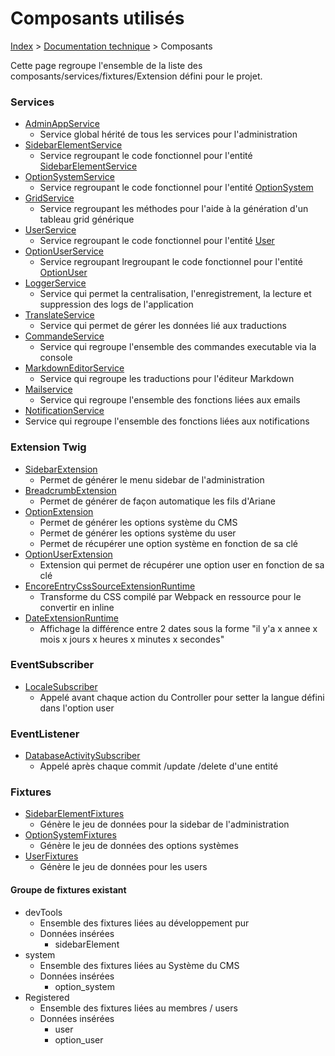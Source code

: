 # Composants utilisés

[Index](../../index.md) > [Documentation technique](index.md) > Composants

Cette page regroupe l'ensemble de la liste des composants/services/fixtures/Extension défini pour le projet.

### Services
- [AdminAppService](https://github.com/counteraccro/natheo/blob/master/src/Service/Admin/AppAdminService.php) 
  - Service global hérité de tous les services pour l'administration
- [SidebarElementService](https://github.com/counteraccro/natheo/blob/master/src/Service/Admin/SidebarElementService.php) 
  - Service regroupant le code fonctionnel pour l'entité [SidebarElementService](https://github.com/counteraccro/natheo/blob/master/src/Entity/Admin/SidebarElement.php)
- [OptionSystemService](https://github.com/counteraccro/natheo/blob/master/src/Service/Admin/OptionSystemService.php)
  - Service regroupant le code fonctionnel pour l'entité [OptionSystem](https://github.com/counteraccro/natheo/blob/master/src/Entity/Admin/OptionSystem.php)
- [GridService](https://github.com/counteraccro/natheo/blob/master/src/Service/Admin/GridService.php) 
  - Service regroupant les méthodes pour l'aide à la génération d'un tableau grid générique
- [UserService](https://github.com/counteraccro/natheo/blob/master/src/Service/Admin/UserService.php) 
  - Service regroupant le code fonctionnel pour l'entité [User](https://github.com/counteraccro/natheo/blob/master/src/Entity/Admin/User.php)
- [OptionUserService](https://github.com/counteraccro/natheo/blob/master/src/Service/Admin/OptionUserService.php) 
  - Service regroupant lregroupant le code fonctionnel pour l'entité [OptionUser](https://github.com/counteraccro/natheo/blob/master/src/Entity/Admin/OptionUser.php)
- [LoggerService](https://github.com/counteraccro/natheo/blob/master/src/Service/LoggerService.php) 
  - Service qui permet la centralisation, l'enregistrement, la lecture et suppression des logs de l'application
- [TranslateService](https://github.com/counteraccro/natheo/blob/master/src/Service/Admin/TranslateService.php)
  - Service qui permet de gérer les données lié aux traductions
- [CommandeService](https://github.com/counteraccro/natheo/blob/master/src/Service/Admin/CommandService.php)
  - Service qui regroupe l'ensemble des commandes executable via la console
- [MarkdownEditorService](https://github.com/counteraccro/natheo/blob/master/src/Service/Admin/MarkdownEditorService.php)
  - Service qui regroupe les traductions pour l'éditeur Markdown
- [Mailservice](https://github.com/counteraccro/natheo/blob/master/src/Service/Admin/MailService.php)
  - Service qui regroupe l'ensemble des fonctions liées aux emails
- [NotificationService](https://github.com/counteraccro/natheo/blob/master/src/Service/Admin/NotificationService.php)
- Service qui regroupe l'ensemble des fonctions liées aux notifications

### Extension Twig
- [SidebarExtension](https://github.com/counteraccro/natheo/blob/master/src/Twig/Runtime/Admin/SidebarExtensionRuntime.php) 
  - Permet de générer le menu sidebar de l'administration
- [BreadcrumbExtension](https://github.com/counteraccro/natheo/blob/master/src/Twig/Runtime/Admin/BreadcrumbExtensionRuntime.php) 
  - Permet de générer de façon automatique les fils d'Ariane
- [OptionExtension](https://github.com/counteraccro/natheo/blob/master/src/Twig/Runtime/Admin/OptionExtensionRuntime.php)
  - Permet de générer les options système du CMS 
  - Permet de générer les options système du user 
  - Permet de récupérer une option système en fonction de sa clé
- [OptionUserExtension](https://github.com/counteraccro/natheo/blob/master/src/Twig/Runtime/Admin/OptionUserExtensionRuntime.php)
  - Extension qui permet de récupérer une option user en fonction de sa clé
- [EncoreEntryCssSourceExtensionRuntime](https://github.com/counteraccro/natheo/blob/master/src/Twig/Runtime/EncoreEntryCssSourceExtensionRuntime.php)
  - Transforme du CSS compilé par Webpack en ressource pour le convertir en inline
- [DateExtensionRuntime](https://github.com/counteraccro/natheo/blob/master/src/Twig/Runtime/DateExtensionRuntime.php)
  - Affichage la différence entre 2 dates sous la forme "il y'a x annee x mois x jours x heures x minutes x secondes"


### EventSubscriber
- [LocaleSubscriber](https://github.com/counteraccro/natheo/blob/master/src/EventSubscriber/LocaleSubscriber.php) 
  - Appelé avant chaque action du Controller pour setter la langue défini dans l'option user

### EventListener
- [DatabaseActivitySubscriber](https://github.com/counteraccro/natheo/blob/master/src/EventListener/DatabaseActivitySubscriber.php)
  - Appelé après chaque commit /update /delete d'une entité

### Fixtures
- [SidebarElementFixtures](https://github.com/counteraccro/natheo/blob/master/src/DataFixtures/Admin/SidebarElementFixtures.php)
  - Génère le jeu de données pour la sidebar de l'administration
- [OptionSystemFixtures](https://github.com/counteraccro/natheo/blob/master/src/DataFixtures/Admin/OptionSystemFixtures.php)
  - Génère le jeu de données des options systèmes
- [UserFixtures](https://github.com/counteraccro/natheo/blob/master/src/DataFixtures/Admin/UserFixtures.php) 
  - Génère le jeu de données pour les users

#### Groupe de fixtures existant
- devTools 
  - Ensemble des fixtures liées au développement pur
  - Données insérées
    - sidebarElement
- system 
  - Ensemble des fixtures liées au Système du CMS
  - Données insérées 
    - option_system
- Registered 
  - Ensemble des fixtures liées au membres / users
  - Données insérées
    - user
    - option_user